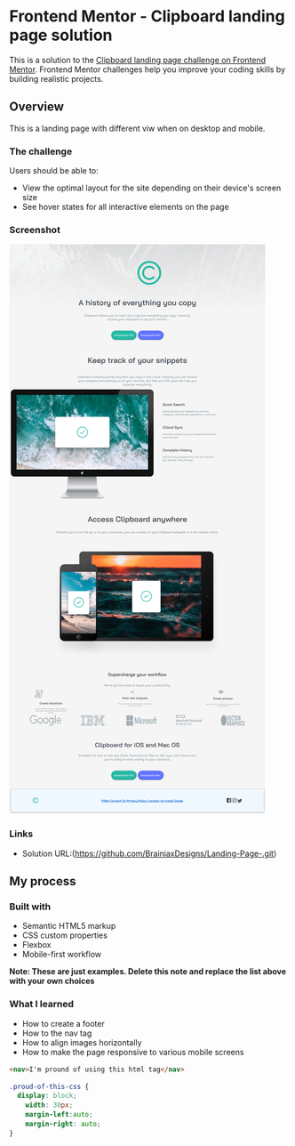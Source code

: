 # Frontend Mentor - Clipboard landing page solution

This is a solution to the [Clipboard landing page challenge on Frontend Mentor](https://www.frontendmentor.io/challenges/clipboard-landing-page-5cc9bccd6c4c91111378ecb9). Frontend Mentor challenges help you improve your coding skills by building realistic projects. 



## Overview
This is a landing page with different viw when on desktop and mobile.

### The challenge

Users should be able to:

- View the optimal layout for the site depending on their device's screen size
- See hover states for all interactive elements on the page

### Screenshot

![](./images/Sreenshot%20landing%20page.png)



### Links

- Solution URL:(https://github.com/BrainiaxDesigns/Landing-Page-.git)
<!-- - Live Site URL: [Add live site URL here](https://your-live-site-url.com) -->

## My process

### Built with

- Semantic HTML5 markup
- CSS custom properties
- Flexbox
- Mobile-first workflow

**Note: These are just examples. Delete this note and replace the list above with your own choices**

### What I learned

- How to create a footer
- How to the nav tag
- How to align images horizontally
- How to make the page responsive to various mobile screens

```html
<nav>I'm pround of using this html tag</nav>
```
```css
.proud-of-this-css {
  display: block;
    width: 30px;
    margin-left:auto;
    margin-right: auto;
}
```
